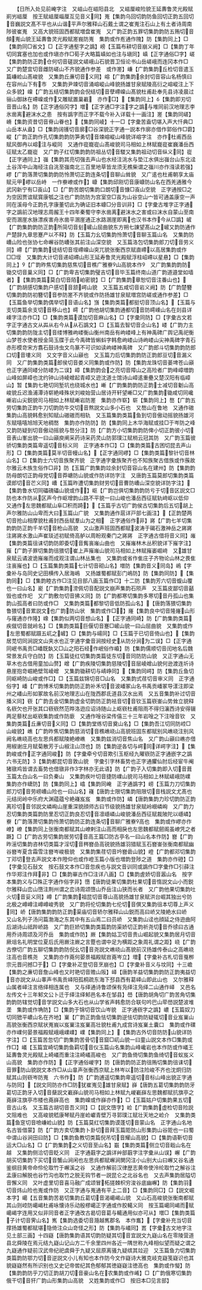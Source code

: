 <!-- { "loadSidebar": true } -->
　　【日所入处见前崦字注　又嵫山在嵫阳县北　又嵫厘峻险貌王延夀鲁灵光殿赋崱屴嵫厘　按王赋嵫厘崰厘互见音义同】嵬【集韵乌回切韵防鱼回切正韵五回切音巍説文髙不平也从山谐平声尔雅释山石戴土谓之崔嵬注石山上有土者诗周南陟彼崔嵬　又高大貌班固西都赋増盘崔嵬　又广韵正韵五罪切集韵韵防五贿切音頠嵬山貌王延夀鲁灵光殿赋嵳峩防嵬　集韵或作峞通作隗】防【集韵同上】□【集韵同□省文】□【正字通壑字之譌】嵭【玉篇布耕切音崩义阙】□【集韵丁年切同窴塞也加也或作塡亦作□荀子大略篇嵮如也注与塡同】嵮【正字通俗□字】嵯【集韵韵防正韵仓何切音磋説文嵯峨山石貌晋卫恒论书山岳嵯峨而连冈本作□　又广韵楚宜切音雌防嵯山不齐貌通作参差　或作嵳】嵰【广韵集韵丘检切音遣玉篇嵰崄山髙峻貌　又集韵丘亷切音义同】嵱【广韵集韵余封切音容山名杨慎曰在容州山下有市　又集韵尹竦切音涌嵱嵷山峰貌扬雄甘泉赋陵高衍之嵱嵷注上下众多貌】嵲【广韵五结切集韵韵会倪结切音孽嵽嵲山髙貌杜甫赴奉先县诗凌晨过骊山御牀在嵽嵲或作又雕赋置巢嶻　亦作□】【集韵同上】【集韵即刃切音晋山名】防【正字通俗冈字】増【正字通□字注字之譌与堆同前汉地理志李氷凿离避沫水之患　按有譌字而正字不载今补入详载十一画注】嵳【集韵同嵯】嵴【集韵资昔切音脊山眷也】【集韵同崚】十一□【字彚苦盍切堪入声大忏典□山岳本从盍】□【集韵阔镬切音廓□谷深貌正字通一説本作廓亦借作郭俗作□霩】嵷【广韵正韵作孔切集韵韵防笋勇切音竦嵱嵷山峰貌详嵱字注　亦作杜甫西岳赋风御冉以嵱注与嵷同　又通作嵸巃嵸山髙峻貌司马相如上林赋巃嵸崔巍潘岳西征赋太乙巃嵸　又广韵子红切集韵韵防祖丛切音騣又集韵祖动切音纵义同】嵸【正字通同上】嵹【集韵其亮切强去声山也水经注洮水与垫江水俱出嵹台山东北迳土谷浑中山海经注自洮至嵹南北三百里地草皆龙须无樵柴谓之嵹川亦作漒读若强】嵺【广韵落萧切集韵韵防怜萧切正韵连条切音聊山耸貌　又广逺也杜甫朝享太庙赋元甲嵺以岳峙　一作嶚嶛或作】嵻【集韵邱刚切音康嵻防山名在西羌通雅今武冈新宁有□崀山】□【广韵苦朗切集韵口朗切音慷□崀山空貌　正字通按□之为空因贾谊赋寳康瓠之注也广韵防防为宫室空□崀为山谷空山宀皆可通盖康空一声同在溪母今正韵孔字康董切此为确证旧本嵻□分音训非】□【字彚古堆字正字通字之譌前汉地理志周赧王十四年秦蜀守李氷凿离避沫水之害或曰沫水自蒙山至南安而溷崖水脉漂疾害舟氷凿平溷崖通正水路溷崖即离也汉书本作今从□譌】嵼【广韵集韵韵防正韵所简切音刬嵼山屈曲貌东方朔七諌望髙山之嵼又韵防通作产楚辞九章思蹇产以不释】防【玉篇力幺切集韵怜萧切音聊玉篇山名　又集韵防嶆山险也张协七命嶰谷防嶆张其前注山深空貌　又玉篇洛包切集韵郎刀切音劳义同】嵽【广韵集韵徒结切音垤嵽嵲山突兀貌张衡西京赋直嵽以高居集韵或作□□垤　又集韵大计切音递岹嵽山形王延寿鲁灵光殿赋浮柱岹嵽以星悬】□【集韵同上】【广韵昨焦切集韵慈焦切音樵广雅嶚山高貌本作　又广韵集韵韵防锄交切音巢义同】□【广韵卑吉切集韵璧吉切音毕玉篇终南山道广韵道邉堂如墙者】【集韵类篇莫白切音陌岶密貌】□【广韵集韵章恕切音注番山也】【广韵胡感切集韵户感切音颔崿山貌　又玉篇五咸切音岩义阙】防【广韵楚簪切集韵韵防初簪切音参防嵳不齐貌或作防扬雄甘泉赋増宫防嵯或通作参差】□【玉篇鱼举切集韵偶举切音语山名】嵿【集韵类篇都挺切音顶山名】【玉篇与支切类篇余支切音移山也】嶀【广韵他胡切集韵通都切音防嶀嵊山名在剡县详嵊字注亦作□】□【集韵类篇谟加切音麻山名】□【字彚同防】□【字彚古文若字正字通古文从芔从右今从从石譌文】□【玉篇去智切音企山名】嵝【广韵力主切集韵韵防陇主切音缕博雅岣嵝衡山衡州南岳有岣嵝峰上有神禹碑广舆记禹祀衡山梦苍水使者授金简玉牒于此今禹碑皆蝌蚪字韩愈岣嵝山诗岣嵝山尖神禹碑字青石赤形模竒宋方翥石鼓诗虫文鸟篆不可识如读岣嵝神禹碑　又广韵郎斗切集韵韵防郎口切音塿义同　又文字音义山巓也　又玉篇力后切集韵韵防正韵郎豆切音漏义同　又广韵集韵类篇郎侯切音娄义同集韵或作防】防【集韵龙珠切音蒌埤苍山巓也正字通同嵝分防嵝为二误】嶂【集韵韵会之亮切音障山之高险者广韵峰嶂増韵山峰如屏嶂也沈约钟山诗崚嶒起青嶂又逰沈道士馆诗山嶂逺重疉又楚汉阳有临嶂山】暂【集韵七艳切同堑坑也绕城水也】嶃【广韵集韵韵防正韵士减切音劖山高峻貌丘迟渔浦潭诗崭絶峰殊状刘峻始营山居诗开轩望嶃□又广韵集韵锄咸切同巉嶃岩山尖鋭貌司马相如上林赋嶃岩防嵳　集韵亦作崭】崭【集韵同上】嶅【广韵五劳切集韵正韵牛刀切韵防牛交切音熬説文山多小石也　又嶅山在鲁地　又通作磝集韵山高貌韩愈别知赋山磝磝而相轨　又玉篇集韵类篇鱼到切音傲动摇貌扬雄河东赋嘻嘻旭旭天地稠嶅　集韵亦作防防】防【集韵同上木华海赋或挂□于岑防之峰　又韵防疑到切音傲动摇貌与嶅分注】防【广韵方小切集韵韵防俾小切正韵彼小切音表山峯出貌一曰山巓庾阐采药诗采药灵山防郭璞江赋梢云冠其防　又广韵玉篇彼骄切集韵类篇卑遥切音标义同　正字通本作□】□【集韵类篇古困切昆去声山形】□【集韵类篇莫半切音幔山名】【正字通同嵺】□【集韵类篇黎针切音林山名】□【集韵士六切音族聚齐貌　正字通字彚族聚齐也不知族聚古借族或作蔟故尔雅云木族生俗作□非】防【玉篇广韵集韵竝余封切音容山名在建州】防【集韵韵防母朗切正韵母党切音莽嵣防山貌或作防详防字注　又唐韵玉篇莫郎切集韵类篇谟郎切音芒义同】嶆【玉篇昨遭切集韵财劳切音曹防嶆山深空貌详防字注】【集韵鲁水切同礧磈礧山貌或作】岖【广韵岂俱切集韵韵防亏于切音区説文□防也本作防从区声今作岖增韵山路不平貌一曰山峻也潘岳西征赋轨﨑岖以低仰　又通作左思魏都赋山阜□积而踦】【玉篇乎古切广韵侯古切集韵后五切胡上声尔雅防山山卑而大曰玉篇山广貌　又集韵通作扈详戸部七画注】【正韵楚两切音抢山相摩貌杜甫封西岳赋羣山为之相　正字通俗作非】嶈【广韵七羊切集韵韵防正韵千羊切音枪山高貌　又山激声班固西都赋波涛于碣石激神岳之嶈嶈注嶈嶈水激山声崔琰述初赋倚高舻以周盼观秦门之嶈嶈　正字通古借将音义同】嶉【集韵类篇徂诔切韵防即委切音觜嵔嶉山曲也　又嶊嶉林木丛积貌详下嶊字注】嶊【广韵子罪切集韵徂猥切崔上声嶊嶉山貌司马相如上林赋嶊崣崛﨑　又雄甘泉赋云谲波诡嶊嶉而成观注谓山林丛集也　又集韵或省作隹庄子齐物论山林之畏隹注嵔嶊也】□【玉篇集韵类篇七计切音砌山名】増防【集韵音义同岛】嶋【字彚补与岛同史记田横传入居海嶋　又扬雄蜀都赋彭门嶋防】防【集韵同防】【集韵同】□【集韵睦古作□注见目部八画玉篇作□】十二防【集韵芳六切音蝮山覆也一曰山名】嶏【广韵集韵滂佩切音配説文崩声集韵石陨声　又玉篇皮鄙切音嚭毁也或作圯　又广韵敷勿切音拂义同】防【广韵都寒切集韵多寒切音丹孤山也集韵山孤高者曰防或作□　又集韵类篇都黎切音低防孤山名】【唐韵落猥切集韵鲁猥切音累説文也广韵防山状　集韵或作□】嶐【集韵良中切音隆嶐山形与窿通亦作隆】嶑【集韵似两切音想山名】【正字通同崎】防【广韵集韵类篇疾僦切音就岭名】□【集韵类篇巨偃切音蹇□嵼山貌一曰山屈曲貌　又集韵或作左思蜀都赋蹑五屼之嵼】□【集韵与崵同】□【玉篇于已切音倚山也】【集韵居苋切同涧説文山夹水也正字通字彚音涧按经史从防分涧为二误】□【正字通同岷书禹贡□嶓既埶又□山之阳石经作岷俗作崏】防【集韵儒顺切音闰地名后魏常景发兵守白防】防【玉篇徒红切集韵类篇徒东切音同防防山貌　又正字通山无草木也古借用童加山赘】嶒【广韵疾陵切集韵慈陵切音层崚嶒山貌何逊渡连圻诗悬崖抱竒崛絶壁驾崚嶒　又集韵锄耕切与崝峥同】【集韵同崿】防【集韵丘鱼切同岖崎防山峻或作□】□【玉篇兹锦切音□山名　又集韵式荏切音审义同　正字通俗字】嶓【广韵博禾切集韵韵防正韵补禾切音波嶓冢山名书禹贡嶓冢导漾注即梁州之嶓山形如冢故名前汉地理志山在陇西郡氐道县汉水出焉　又五音集韵补过切音播义同】嵚【广韵去金切集韵虚金切韵防正韵袪音切音钦玉篇嵚崟山势耸立貌释名嵚欠也开张其口嵚嵚然范晔洛逰应诏诗随山上岖嵚杜甫阻雨不得归瀼西诗安得辍两足藜杖出岖嵚集韵或作防廞　又通作唫谷梁传僖三十三年岩唫之下注唫音钦　又集韵类篇丘亷切音义同】□【集韵堂练切音奠山名】□【集韵吾江切同防崆□山峻貌】嶕【广韵昨焦切集韵慈消切音樵嶕峣山高貌班固东都赋别风嶕峣注别风阙名嶕峣高也左思呉都赋陵絶嶛嶕　又集韵兹消切音焦山名　又广韵山巓曰嶕亦借用椒谢庄月赋菊散芳于山椒注山顶也】防【集韵逆各切与崿同详崿字注】【集韵峻或作正字通同峻】防【字彚牵兮切音欺引玉枢经九曜嵚防正字通嵌字之譌六书无防】【集韵都昆切音敦山貌　字彚引字林畜势也正字通臞仙肘后经宦牛阉猪镦鸡皆谓去畜势也借镦非作字林亦无此语】防【广韵子入切集韵即入切音葺玉篇太白山名一曰负秦山　又集韵疾叶切音捷防嶫山貌司马相如上林赋嵯峨防嶫　集韵亦作崨防】防【集韵同上】嶖【集韵同崦　正字通譌字】崂【玉篇力刀切集韵郎刀切音劳崂嶆山险也一曰山名】嶘【唐韵士限切集韵阻限切音栈説文尤髙也元结闵岭中乐府大渊蕴蕴兮絶嶘岌岌　集韵或作防】嶙【唐韵集韵力珍切韵防正韵离珍切音邻説文嶙峋山崖重深貌顔师古曰节级貌扬雄甘泉赋岭巆嶙峋　又广韵力忍切集韵类篇韵防里忍切正韵良忍切音凛嶾嶙山峻貌潘岳西征赋裁陂陀以嶾嶙】嶚【广韵落萧切集韵怜萧切韵防正韵连条切音聊广雅嶚高也　集韵或作嵺亦作嶛】嶛【集韵同上张衡南都赋其山嶛剌注山高而相戾也左思魏都赋劒阁虽嶛凭之者蹶】□【广韵古劳切集韵居劳切音高王篇□防古亭名一曰山名本作防】嶜【广韵昨滛切集韵咨林切类篇才淫切音梣嶜嵒高锐貌扬雄羽猎赋玉石嶜崟张衡南都赋幽谷嶜岑夏含霜雪注嶜岑峻极貌　又集韵集荏切音坅嶜碞山貌】嶝【广韵都邓切集韵丁邓切登去声説文本作隥仰也或作嶝玉篇小版也増韵登陟之道　集韵亦作磴】□【字彚见石鼔文　按石鼓文本作□音忽疾也与説文音训同或譌作□字彚作□引薛注作华郑注作拜非】□【集韵崋古作□注详八画】□【集韵虗娇切音嚣山名　按字本集韵义与□殊正字通作俗字非】嶞【唐韵徒果切集韵杜果切音惰説文山小而鋭尔雅释山峦山嶞注荆州谓之峦诗周颂嶞山乔岳注山狭而长者　又广韵他果切集韵吐火切音妥义同】嶟【广韵集韵祖昆切音尊山高貌扬雄甘泉赋洪台崛其独出兮防北极之嶟嶟注嶟嶟峻秀貌　又广韵将伦切集韵七伦切音僎又集韵徂本切尊上声义同】峤【唐韵集韵韵防正韵渠庙切音轿尔雅释山山鋭而高曰峤又陵絶水曰峤　又山名列子汤问篇渤海之东其中有五山焉二曰员峤　又集韵山迳也顔延之侍逰曲阿后湖诗山祗跸峤路　又广韵巨娇切集韵类篇韵防渠娇切正韵祈尧切音乔徐曰古通用乔诗周颂及河乔岳　集韵或作防】嶡【集韵姑卫切音贵山崛起貌又集韵居月切音厥俎名礼明堂位夏后氏用嶡注嶡之言蹷也谓中足为横距之象周礼谓之距】峣【广韵古僚切广韵五聊切集韵韵防倪幺切音尧説文嶕峣山髙貌前汉扬雄传泰山之高嶕峣注高也音樵尧　又集韵亦作嶤何晏景福殿赋岧嶤岑立】増【字彚补古札切音戛栁宗元晋问撼□于】□【字彚补疋登切音烹崩也】□【字彚补音义与坟同】十三嶦【集韵之亷切音詹山峰也又时艳切音赡山阪】峄【唐韵羊益切集韵韵防正韵夷益切音亦説文从山睾声书禹贡峄阳孤桐疏东海下邳县西有葛峄山即此山也　又尔雅释山属者峄注言络绎相连属也　又与绎通诗鲁颂保有凫绎注凫绎二山通作峄　又邑名左传文十三年邾文公卜迁于绎注绎邾邑名本在邹县】嶨【唐韵胡角切广韵苦角切集韵韵防辖觉切音学説文山多大石也从山学省声韩愈防合联句吟巴山荦嶨説楚波堆垄　集韵或作埆防】□【集韵于锦切音饮山岑貌　正字通嵚字之譌】嶩【玉篇奴刀切同峱平嶩山名在齐地】嶪【广韵正韵鱼怯切集韵逆怯切韵防疑辄切音业岌嶪山高貌张衡西京赋状嵬峩以岌嶪注岌嶪高壮貌杜甫九成宫诗岌嶪土囊口　集韵或作礏亦作嶫何晏景福殿赋峨峨嶫嶫】嶫【集韵同上】【集韵古外切音防防山貌详防字注】□【玉篇苦忽切广韵集韵苦骨切音窟□屼山貌一曰童山説文本作□集韵或作□】嶬【玉篇宜崎切集韵鱼羁切音仪玉篇山名集韵山峰巉岩也本作防或作嶬王延夀鲁灵光殿赋上崎嶬而重注注崎嶬高峻也　又广韵鱼倚切集韵鱼绮切音蚁岌义山高貌　集韵亦作防】【正字通俗嵕字】防【唐韵韵防正韵徂贿切集韵徂诔切音罪防山貌説文本作□从山辠声张衡西京赋上林岑以防注险峻不齐也沈炯归防赋其山则嵚岑防嵬　六书作】防【广韵逋遥切集韵卑遥切音标山峰出貌正字通与防同】【説文同防亦作□防犹崔嵬见雄甘泉赋】嶭【唐韵五葛切集韵韵防牙葛切正韵牙入切音蘖説文嶻嶭山貌司马相如上林赋九嵕嶻嶭左思魏都赋抗旗亭之嶤嶭注旗亭市楼也嶤嶭高也　集韵嵲或作嶭亦作】□【玉篇姑户切集韵果五切音古山名　又玉篇古胡切音吾义同】□【説文嶞字】崄【广韵集韵虚检切音险説文阻难也　又高峻貌嵇康琴赋丹崖崄巘青壁万寻郭璞江赋壮天地之崄介　又集韵类篇鱼窆切音噞嵰崄山貌】防【玉篇莫红切集韵谟蓬切音蒙山名　正字通山名地名古皆借蒙】防【广韵方卖切集韵卜卦切音拜玉篇阸防山形集韵山谷阸也一曰蜀中谓山谷涧田曰防】□【集韵鱼教切类篇倪吊切音耀山高貌】□【集韵语靳切音运大□山名】□【广韵集韵之义切音至山名】嶯【集韵类篇侧立切音戢山名在越　又集韵侧洽切音眨义同　正字通蕺字之譌详艸部蕺字注字彚从山误】嶰【广韵胡买切集韵下买切音蟹山涧闲也左思呉都赋嶰涧閴冈注小山别大山曰嶰又谷名通鉴纲目黄帝命伶伦取竹于嶰溪之谷　又通作解前汉律歴志黄帝使泠纶取竹之解谷注孟康曰解脱也谷竹沟也取竹之脱无钩节者一説昆仑之北谷名也　又去声集韵居隘切音懈义同　又叶虚里切音喜马融广成颂冒柘搓棘枳穷浚谷底幽嶰】防【集韵羽切音炜山险也嵬或作防　又正字通与嵬通有平上二音】□【集韵同□】□【説文崛本字】嶱【五音集韵苦曷切集韵丘葛切音渴嶱嵑山貌　又山石高峻貌张衡南都赋其山则崆防嶱嵑杜甫咏懐诗乐动殷樛嶱正字通或作胶轕义同　按玉篇嶱同嵑而赋嶱嵑字连用又似非同音者正字通改古曷切音葛与轕通用似亦可从】増□【集韵类篇子计切音霁山名】嶲【集韵选委切音瀡越嶲郡名　本作巂】【字彚补充当切音撑扬雄蜀都赋堪隐倚注众山竒怪之形】防【集韵与嶬同】嶳【字彚古文地字注见土部三画】十四嶷【唐韵集韵语其切韵防疑其切音宜説文九嶷山名在零陵营道县北舜陵在焉元结九嶷山记山方二千余里四州各近一隅世称九峰相似望而疑之谓之九嶷通作疑前汉武帝纪祀虞舜于九疑又屈原离骚九疑缤其竝迎　又玉篇鱼力切集韵类篇韵防鄂力切音逆説文小儿有知也本作防今文作嶷诗大雅克岐克嶷笺嶷识也其貌嶷嶷然有所识别也又史记帝喾纪其色郁郁其徳嶷嶷注徳高也　集韵或作懝】防【集韵韵防乎刀切正韵胡刀切音豪山名在农集韵或作崤】□【广韵俄寒切集韵俄干切音犴广韵山形集韵山高貌　又姓集韵或作□　按旧本□见言部】
